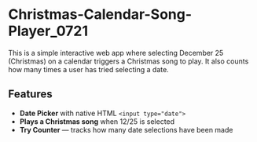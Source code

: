# Christmas-Calendar-Song-Player_0721
This is a simple interactive web app where selecting December 25 (Christmas) on a calendar triggers a Christmas song to play. It also counts how many times a user has tried selecting a date.


## Features
- **Date Picker** with native HTML `<input type="date">`
- **Plays a Christmas song** when 12/25 is selected
- **Try Counter** — tracks how many date selections have been made
